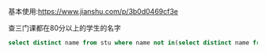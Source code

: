 基本使用:https://www.jianshu.com/p/3b0d0469cf3e

查三门课都在80分以上的学生的名字

```sql
select distinct name from stu where name not in(select distinct name from stu where score<80)
```

